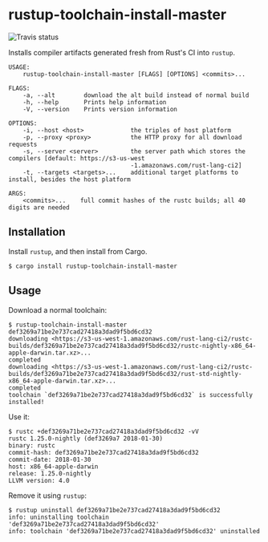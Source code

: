 rustup-toolchain-install-master
===============================

![Travis status](https://travis-ci.com/kennytm/rustup-toolchain-install-master.svg?branch=master)

Installs compiler artifacts generated fresh from Rust's CI into `rustup`.

```
USAGE:
    rustup-toolchain-install-master [FLAGS] [OPTIONS] <commits>...

FLAGS:
    -a, --alt        download the alt build instead of normal build
    -h, --help       Prints help information
    -V, --version    Prints version information

OPTIONS:
    -i, --host <host>             the triples of host platform
    -p, --proxy <proxy>           the HTTP proxy for all download requests
    -s, --server <server>         the server path which stores the compilers [default: https://s3-us-west
                                  -1.amazonaws.com/rust-lang-ci2]
    -t, --targets <targets>...    additional target platforms to install, besides the host platform

ARGS:
    <commits>...    full commit hashes of the rustc builds; all 40 digits are needed
```

Installation
------------

Install `rustup`, and then install from Cargo.

```console
$ cargo install rustup-toolchain-install-master
```

Usage
-----

Download a normal toolchain:

```console
$ rustup-toolchain-install-master def3269a71be2e737cad27418a3dad9f5bd6cd32
downloading <https://s3-us-west-1.amazonaws.com/rust-lang-ci2/rustc-builds/def3269a71be2e737cad27418a3dad9f5bd6cd32/rustc-nightly-x86_64-apple-darwin.tar.xz>...
completed
downloading <https://s3-us-west-1.amazonaws.com/rust-lang-ci2/rustc-builds/def3269a71be2e737cad27418a3dad9f5bd6cd32/rust-std-nightly-x86_64-apple-darwin.tar.xz>...
completed
toolchain `def3269a71be2e737cad27418a3dad9f5bd6cd32` is successfully installed!
```

Use it:

```console
$ rustc +def3269a71be2e737cad27418a3dad9f5bd6cd32 -vV
rustc 1.25.0-nightly (def3269a7 2018-01-30)
binary: rustc
commit-hash: def3269a71be2e737cad27418a3dad9f5bd6cd32
commit-date: 2018-01-30
host: x86_64-apple-darwin
release: 1.25.0-nightly
LLVM version: 4.0
```

Remove it using `rustup`:

```console
$ rustup uninstall def3269a71be2e737cad27418a3dad9f5bd6cd32
info: uninstalling toolchain 'def3269a71be2e737cad27418a3dad9f5bd6cd32'
info: toolchain 'def3269a71be2e737cad27418a3dad9f5bd6cd32' uninstalled
```
